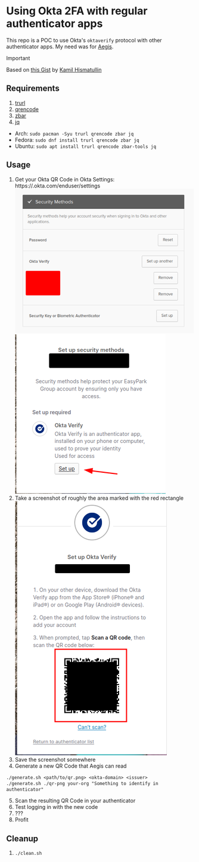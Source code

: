 # Using Okta 2FA with regular authenticator apps

This repo is a POC to use Okta's `oktaverify` protocol with other authenticator apps. My need was for [Aegis](https://getaegis.app/).

> [!IMPORTANT]
> Based on [this Gist](https://gist.github.com/kamilhism/9f6f26ce3e10b6685af8c43f33aca808) by [Kamil Hismatullin](https://gist.github.com/kamilhism)

## Requirements
1. [trurl](https://github.com/curl/trurl)
2. [qrencode](https://github.com/fukuchi/libqrencode)
3. [zbar](https://github.com/mchehab/zbar)
4. [jq](https://jqlang.github.io/jq/)

* Arch: `sudo pacman -Syu trurl qrencode zbar jq`
* Fedora: `sudo dnf install trurl qrencode zbar jq`
* Ubuntu: `sudo apt install trurl qrencode zbar-tools jq`

## Usage

1. Get your Okta QR Code in Okta Settings: https://<okta-domain>.okta.com/enduser/settings
![Add authenticator](/images/add_authenticator.png)
![Set up](/images/setup_verification.png)
2. Take a screenshot of roughly the area marked with the red rectangle
![QR Code](/images/qr_code.png)
3. Save the screenshot somewhere
4. Generate a new QR Code that Aegis can read
```
./generate.sh <path/to/qr.png> <okta-domain> <issuer>
./generate.sh ./qr-png your-org "Something to identify in authenticator"
```
5. Scan the resulting QR Code in your authenticator
6. Test logging in with the new code
7. ??? 
8. Profit

## Cleanup
1. ```./clean.sh```